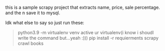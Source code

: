this is a sample scrapy project that extracts name, price, sale percentage.
and the n save it to mysql. 

Idk what else to say so just run these:

>python3.9 -m virtualenv venv
>active ur virtualenv(i know i shoudl write the command but...yeah :)))
>pip install -r requierments
>scrapy crawl books
